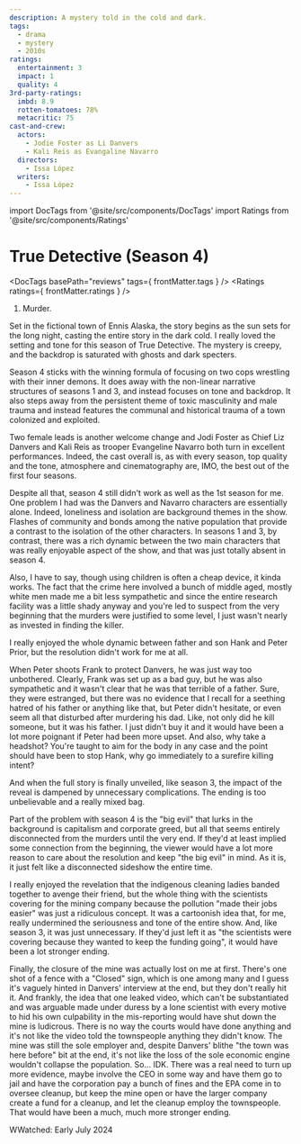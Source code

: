 ```yaml
---
description: A mystery told in the cold and dark.
tags:
  - drama
  - mystery
  - 2010s
ratings:
  entertainment: 3
  impact: 1
  quality: 4
3rd-party-ratings:
  imbd: 8.9
  rotten-tomatoes: 78%
  metacritic: 75
cast-and-crew:
  actors:
    - Jodie Foster as Li Danvers
    - Kali Reis as Evangaline Navarro
  directors:
    - Issa López
  writers:
    - Issa López
---
```

import DocTags from '@site/src/components/DocTags'
import Ratings from '@site/src/components/Ratings'

# True Detective (Season 4)

<DocTags basePath="reviews" tags={ frontMatter.tags } />
<Ratings ratings={ frontMatter.ratings } />

<trigger-warning>
  <ol>
    <li>Murder.</li>
  </ol>
</trigger-warning>

Set in the fictional town of Ennis Alaska, the story begins as the sun sets for the long night, casting the entire story in the dark cold. I really loved the setting and tone for this season of True Detective. The mystery is creepy, and the backdrop is saturated with ghosts and dark specters.

Season 4 sticks with the winning formula of focusing on two cops wrestling with their inner demons. It does away with the non-linear narrative structures of seasons 1 and 3, and instead focuses on tone and backdrop. It also steps away from the persistent theme of toxic masculinity and male trauma and instead features the communal and historical trauma of a town colonized and exploited.

Two female leads is another welcome change and Jodi Foster as Chief Liz Danvers and Kali Reis as trooper Evangeline Navarro both turn in excellent performances. Indeed, the cast overall is, as with every season, top quality and the tone, atmosphere and cinematography are, IMO, the best out of the first four seasons.

Despite all that, season 4 still didn't work as well as the 1st season for me. One problem I had was the Danvers and Navarro characters are essentially alone. Indeed, loneliness and isolation are background themes in the show. Flashes of community and bonds among the native population that provide a contrast to the isolation of the other characters. In seasons 1 and 3, by contrast, there was a rich dynamic between the two main characters that was really enjoyable aspect of the show, and that was just totally absent in season 4.

Also, I have to say, though using children is often a cheap device, it kinda works. The fact that the crime here involved a bunch of middle aged, mostly white men made me a bit less sympathetic and since the entire research facility was a little shady anyway and you're led to suspect from the very beginning that the murders were justified to some level, I just wasn't nearly as invested in finding the killer.

<div class="major-spoiler">
  <summary>I really enjoyed the whole dynamic between father and son Hank and Peter Prior, but the resolution didn't work for me at all.</summary>

When Peter shoots Frank to protect Danvers, he was just way too unbothered. Clearly, Frank was set up as a bad guy, but he was also sympathetic and it wasn't clear that he was that terrible of a father. Sure, they were estranged, but there was no evidence that I recall for a seething hatred of his father or anything like that, but Peter didn't hesitate, or even seem all that disturbed after murdering his dad. Like, not only did he kill someone, but it was his father. I just didn't buy it and it would have been a lot more poignant if Peter had been more upset. And also, why take a headshot? You're taught to aim for the body in any case and the point should have been to stop Hank, why go immediately to a surefire killing intent?

</div>

<div class="major-spoiler">
  <summary>And when the full story is finally unveiled, like season 3, the impact of the reveal is dampened by unnecessary complications. The ending is too unbelievable and a really mixed bag.</summary>

Part of the problem with season 4 is the "big evil" that lurks in the background is capitalism and corporate greed, but all that seems entirely disconnected from the murders until the very end. If they'd at least implied some connection from the beginning, the viewer would have a lot more reason to care about the resolution and keep "the big evil" in mind. As it is, it just felt like a disconnected sideshow the entire time.

I really enjoyed the revelation that the indigenous cleaning ladies banded together to avenge their friend, but the whole thing with the scientists covering for the mining company because the pollution "made their jobs easier" was just a ridiculous concept. It was a cartoonish idea that, for me, really undermined the seriousness and tone of the entire show. And, like season 3, it was just unnecessary. If they'd just left it as "the scientists were covering because they wanted to keep the funding going", it would have been a lot stronger ending.

Finally, the closure of the mine was actually lost on me at first. There's one shot of a fence with a "Closed" sign, which is one among many and I guess it's vaguely hinted in Danvers' interview at the end, but they don't really hit it. And frankly, the idea that one leaked video, which can't be substantiated and was arguable made under duress by a lone scientist with every motive to hid his own culpability in the mis-reporting would have shut down the mine is ludicrous. There is no way the courts would have done anything and it's not like the video told the townspeople anything they didn't know. The mine was still the sole employer and, despite Danvers' blithe "the town was here before" bit at the end, it's not like the loss of the sole economic engine wouldn't collapse the population. So... IDK. There was a real need to turn up more evidence, maybe involve the CEO in some way and have them go to jail and have the corporation pay a bunch of fines and the EPA come in to oversee cleanup, but keep the mine open or have the larger company create a fund for a cleanup, and let the cleanup employ the townspeople. That would have been a much, much more stronger ending.

</div>

WWatched: Early July 2024